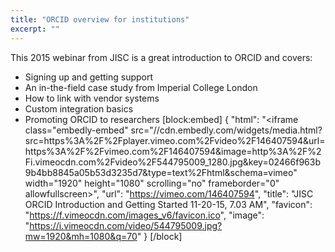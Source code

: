```yaml
---
title: "ORCID overview for institutions"
excerpt: ""
---
```

This 2015 webinar from JISC is a great introduction to ORCID and covers:
* Signing up and getting support
* An in-the-field case study from Imperial College London
* How to link with vendor systems
* Custom integration basics
* Promoting ORCID to researchers
[block:embed]
{
  "html": "<iframe class=\"embedly-embed\" src=\"//cdn.embedly.com/widgets/media.html?src=https%3A%2F%2Fplayer.vimeo.com%2Fvideo%2F146407594&url=https%3A%2F%2Fvimeo.com%2F146407594&image=http%3A%2F%2Fi.vimeocdn.com%2Fvideo%2F544795009_1280.jpg&key=02466f963b9b4bb8845a05b53d3235d7&type=text%2Fhtml&schema=vimeo\" width=\"1920\" height=\"1080\" scrolling=\"no\" frameborder=\"0\" allowfullscreen></iframe>",
  "url": "https://vimeo.com/146407594",
  "title": "JISC ORCID Introduction and Getting Started 11-20-15, 7.03 AM",
  "favicon": "https://f.vimeocdn.com/images_v6/favicon.ico",
  "image": "https://i.vimeocdn.com/video/544795009.jpg?mw=1920&mh=1080&q=70"
}
[/block]